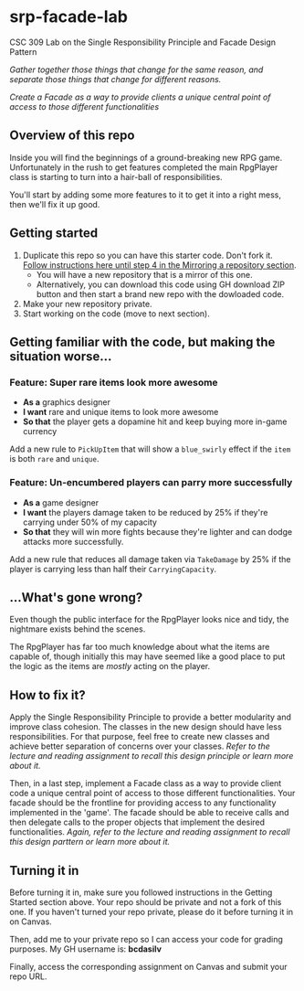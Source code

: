 # srp-facade-lab
CSC 309 Lab on the Single Responsibility Principle and Facade Design Pattern

*Gather together those things that change for the same reason, and separate those things that change for different reasons.*

*Create a Facade as a way to provide clients a unique central point of access to those different functionalities*

## Overview of this repo

Inside you will find the beginnings of a ground-breaking new RPG game. Unfortunately in the rush to get features completed the main
RpgPlayer class is starting to turn into a hair-ball of responsibilities.

You'll start by adding some more features to it to get it into a right mess, then we'll fix it up good.

## Getting started

1. Duplicate this repo so you can have this starter code. Don't fork it. [Follow instructions here until step 4 in the Mirroring a repository section](https://docs.github.com/en/github/creating-cloning-and-archiving-repositories/duplicating-a-repository).
   * You will have a new repository that is a mirror of this one.
   * Alternatively, you can download this code using GH download ZIP button and then start a brand new repo with the dowloaded code. 
2. Make your new repository private.
3. Start working on the code (move to next section).

## Getting familiar with the code, but making the situation worse...

### Feature: Super rare items look more awesome

* **As a** graphics designer
* **I want** rare and unique items to look more awesome
* **So that** the player gets a dopamine hit and keep buying more in-game currency

Add a new rule to ```PickUpItem``` that will show a ```blue_swirly``` effect if the ```item``` 
is both ```rare``` and ```unique```.

### Feature: Un-encumbered players can parry more successfully

* **As a** game designer
* **I want** the players damage taken to be reduced by 25% if they're carrying under 50% of my capacity
* **So that** they will win more fights because they're lighter and can dodge attacks more successfully.

Add a new rule that reduces all damage taken via ```TakeDamage``` by 25% if the player is carrying 
less than half their ```CarryingCapacity```.

## ...What's gone wrong?

Even though the public interface for the RpgPlayer looks nice and tidy, the nightmare exists behind the scenes.

The RpgPlayer has far too much knowledge about what the items are capable of, though initially this may have seemed like a good place to
put the logic as the items are *mostly* acting on the player.

## How to fix it?

Apply the Single Responsibility Principle to provide a better modularity and improve class cohesion. The classes in the new design should have less responsibilities. For that purpose, feel free to create new classes and achieve better separation of concerns over your classes. *Refer to the lecture and reading assignment to recall this design principle or learn more about it.*

Then, in a last step, implement a Facade class as a way to provide client code a unique central point of access to those different functionalities. Your facade should be the frontline for providing access to any functionality implemented in the 'game'. The facade should be able to receive calls and then delegate calls to the proper objects that implement the desired functionalities. *Again, refer to the lecture and reading assignment to recall this design parttern or learn more about it.*

## Turning it in

Before turning it in, make sure you followed instructions in the Getting Started section above. Your repo should be private and not a fork of this one. If you haven't turned your repo private, please do it before turning it in on Canvas.

Then, add me to your private repo so I can access your code for grading purposes. My GH username is: **bcdasilv**

Finally, access the corresponding assignment on Canvas and submit your repo URL.
